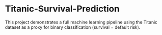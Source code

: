 # Titanic-Survival-Prediction
This project demonstrates a full machine learning pipeline using the Titanic dataset as a proxy for binary classification (survival = default risk).
